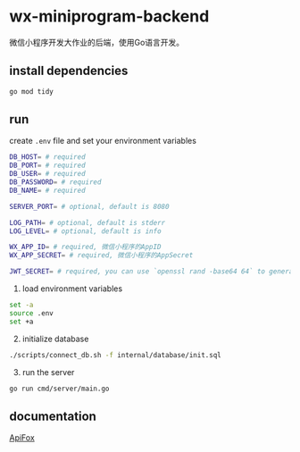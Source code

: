 # wx-miniprogram-backend

微信小程序开发大作业的后端，使用Go语言开发。

## install dependencies

```sh
go mod tidy
```
    
## run

create `.env` file and set your environment variables

```sh
DB_HOST= # required
DB_PORT= # required
DB_USER= # required
DB_PASSWORD= # required
DB_NAME= # required

SERVER_PORT= # optional, default is 8080

LOG_PATH= # optional, default is stderr
LOG_LEVEL= # optional, default is info

WX_APP_ID= # required, 微信小程序的AppID
WX_APP_SECRET= # required, 微信小程序的AppSecret

JWT_SECRET= # required, you can use `openssl rand -base64 64` to generate a random string
```

1. load environment variables

```sh
set -a
source .env
set +a
```

2. initialize database

```sh
./scripts/connect_db.sh -f internal/database/init.sql
```

3. run the server

```sh
go run cmd/server/main.go
```

## documentation

[ApiFox](https://1twcm6hsj4.apifox.cn/)